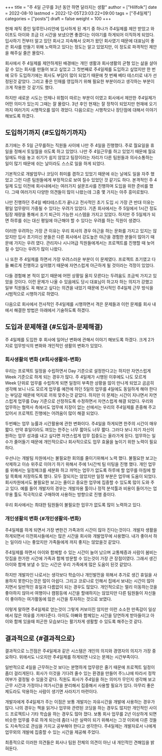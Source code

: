 +++
title = "주 4일 근무를 3년 동안 하면 달라지는 생활"
author = ["Hillfolk"]
date = 2022-08-10
lastmod = 2022-12-05T23:03:22+09:00
tags = ["주4일제"]
categories = ["posts"]
draft = false
weight = 100
+++

현재 재직 중인 일루민나리안에 입사하게 된 계기 중 하나가 주4일제를 제안 받았고 와이프도 아이와 조금 더 시간을 보냈으면 좋겠다는 이야기를 하게되어 이직하게 되었다. 입사하기 전부터 알고 있던 회사고 지속해서 오퍼가 왔던 회사였기 때문에 대표님이 좋은 회사를 만들기 위해 노력하고 있다는 정도는 알고 있었지만, 이 정도로 파격적인 제안을 해주실 줄은 몰랐다.

회사에서 주 4일제를 제안하게된 배경에는 개인 생활과 회사생활의 균형 있는 삶을 살아갈 수 있는 회사를 만들어 보고 싶었고 그 첫번째로 주4일제를 도입하고 싶었지만 한 번에 모두 도입하기에는 회사도 부담이 많이 되었기 때문에 첫 번째 베타 테스터로 내가 선정된것 같았다. 그리고 좋은 인재를 영입하기 위해 필요한 부분이라고 생각하는 부분이 크게 작용한 것 같기도 했다.

하지만 새로운 시도는 언제나 위험이 따르는 부분이 이였고 회사에서 제안한 주4일제가 어떤 의미가 있는지 그때는 잘 몰랐다. 3년 후인 현재는 잘 정착이 되었지만 현재에 오기까지 여러가지 시행착오를 많이 겪었다. 다음으로는 시행착오나 장단점에 대해서 이야기 해보도록 하겠다.


## 도입하기까지 {#도입하기까지}

초기에는 주 5일 근무를하는 직원들 사이에 나만 주 4일을 진행했다. 주로 월요일을 휴일을 정해서 토일월을 쉬도록 하고 있었다. 나만 주 4일근무를 하고 있었기 때문에 월요일에도 마음 놓고 쉬기가 쉽지 않았고 팀장이라는 자리가 다른 팀원들과 의사소통하는 일이 많기 때문에 쉬는 날이라도 스스로 일을 하게 되었다.

기본적으로 개발업무나 코딩이 취미를 겸하고 있었기 때문에 쉬는 날에도 일을 자주 했었고 그런 다른 팀원들에게 부정적으로 보여 질수 있었던 것 같기도 하다. 본격적인 주 4일제 도입 이전에 회사내에서는 여러가지 설문조사를 진행하며 도입을 위한 준비를 했다. 그때 여러가지 다양한 의견들이 많이 나왔는데 그중 몇 가지는 아주 흥미로웠다.

나만 진행하던 주4일 베타테스트가 끝나고 전사적인 초기 도입 시 가장 큰 반대 이유는 평일 업무량이 가중될 수 있다는 우려가 있었다. 기존 회사에서는 주 5일에서 1시간 정도 팀장 재량을 통해서 조기 퇴근이 가능한 시스템을 가지고 있었다. 하지만 주 5일제가 되면 하루를 쉬는 대신 평일에 야근해야 할 수 있다는 우려를 하는 직원이 생겼다.

이러한 우려하는 가장 큰 이유는 우리 회사의 경우 야근을 하는 문화를 가지고 있지는 않았지만 입사 초기이신 분들은 다른 회사에서 강도높은 야근을 경험한 분들이 많아기 때문에 가지는 우려 였다. 관리자나 시니어급 직원들에게서는 프로젝트를 진행할 때 늦어질 수 있다는 우려가 많이 나왔다.

나 또한 주 4일제를 하면서 가장 우려스러운 부분이 이 문제였다. 프로젝트 초기였고 다들 빠르게 진행하고 싶어했기 때문에 자연스럽게 야근하게 될 것이라는 걱정이 있었다.

다들 경험해 본 적이 없기 때문에 어떤 상황일 올지 모른다는 두려움도 조금씩 가지고 있었을 것이다. 이런 문제가 나올 수 있음에도 당시 대표님이 하고자 하는 의지가 강했고 일부 직원들도 꼭 해보고 싶다는 의견을 내었기 때문에 전사적인 주4일제 근무 방식을 시범적으로 시행하기로 하였다.

다음으로 회사에서 전사적인 주4일제를 시행하면서 격은 문제들과 이런 문제를 회사 내에서 해결한 방법은 아래에서 기술하도록 하겠다.


## 도입과 문제해결 {#도입과-문제해결}

주 4일제를 도입한 후 회사에 일어난 변화에 관해서 이야기 해보도록 하겠다. 크게 2가지로 업무방식의 변화와 개인적인 생활의 변화가 있었다.


### 회사생활의 변화 {#회사생활의-변화}

우리는 프로젝트 일정을 수립하면서 Day 기준으로 설정한다고는 하지만 자연스럽게 Week 기준으로 하게 되는 경우가 많다. 주 4일제가 시행된 이후에도 나도 모르게 Week 단위로 업무를 수립하게 되면 일정이 부족한 상황을 많이 만나게 되었고 곰곰히 생각해 보니 나도 모르게 업무를 예전에 하던 5일의 업무를 4일에도 동일하게 해야 한다는 부담감 때문에 억지로 끼워 맞추는것 같았다.
하지만 이 문제는 시간이 지나면서 자연스럽게 업무를 Day 기준으로 산정하도록 수정하면서 자연스럽게 해결 되었다. 우리와 업무하는 협력사 측에서도 업무에 지장이 없는 선에서는 우리의 주4일제를 존중해 주고 있어서 프로젝트 진행에는 어려움이 많이 해결 되었다.

두번째는 업무 능률과 시간활용에 관한 변화이다. 주4일을 하게되면 한주의 시간이 매우 짧다. 만약 휴일이라도 껴있는 한주는 너무 짧아도 너무 짧다. 그러다 보니 자기 자신이 원하는 업무 성과를 내고 싶다면 자연스럽게 업무 집중도는 올라가게 된다. 업무하는 일수가 줄어들기 때문에 개인적으로나 회사적으로도 업무 효율을 높이기 위한 노력이 필요하다.

우선나는 개발팀 차원에서는 불필요한 회의를 줄이기위해서 노력 했다. 불필요한 보고는 삭제하고 이슈 위주로 이야기 하기 위해서 주에 1시간씩 팀 미팅을 진행 했다. 개인 업무를 위해서는 일정체크를 세분화 하고 까먹는 업무가 없도록 하루에 할 업무를 아침에 할일 목록에 저장하도록 했다. 모두 잘되지는 않았지만 일정 부분은 업무에 도움이 되었다. 회사차원에서도 불필요한 보고는 줄이고 중요한 업무에 집중할 수 있도록 많이 도와 주고 있다. 예를 들어 개발자의 경우는 개발자용 툴이나 정적 분석툴과 비용이 들어가는 업무용 툴도 적극적으로 구매하여 사용하는 방향으로 진행 중이다.

우리 회사에서는 최대한 팀원들이 불필요한 업무가 없도록 많이 노력하고 있다.


### 개인생활의 변화 {#개인생활의-변화}

주4일제를 하게 되면서 가장 변한건 가족과의 시간이 많아 진다는것이다. 개발자 생활을 하게되면서 이전회사들에서는 많은 시간을 회사와 개발업무에 사용했다. 내가 좋아서 하는 일이라 나는 좋았지만 가족들에게 까지 좋지는 않았을것 같았다.

주4일제를 하면서 아이와 함께할 수 있는 시간이 늘어 났으며 교통체증과 사람이 붐비는 맛집을 한가한 시간에 가족과 함께 방문할 수 있는것이 가장 큰 장점이였다. 그래서 생긴 아이와 함께 보낼 수 있는 시간은 우리 가족에게 많은 도움이 된것 같았다.

하지만 개발자인 나로서는 생각보다 학습이나 개인발전을 위해서 추가로 생긴 휴일을 사용하지 못한다는것은 많이 아쉽다. 그리고 코로나로 인해서 집에서 보내는 시간이 많아 지면서 일반적인 휴일과 다름없이 되는 경우도 많았다. 개인적으로는 멀리 이동하는것을 좋아하지 않아서 여행이나 캠핑등에 시간을 할애하지는 않았지만 다른 팀원들이 자신들이 좋아하는 여가활동에 많은 시간을 투자하는 것으로 보였다.

이렇게 말하면 주4일제로 얻는것이 그렇게 커보이진 않지만 이런 소소한 만족감이 일상에서 많은 여유를 가져다준다. 아이도 아빠와 함께있는 시간을 당연하게 받아들이고 아이와 함께 있을때 피곤한 모습보다는 활기차게 생활할 수 있도록 해주는것 같다.


## 결과적으로 {#결과적으로}

결과적으로 느낀점은 주4일제과 같은 시스템은 개인의 의지와 경영자의 의지가 가장 중요하다. 위에서도 나오지만 주4일제를 하게되면 나오는 문제는 시간부족이다.

일반적으로 4일을 근무하는것 보다는 분명하게 업무량은 줄기 때문에 프로젝트 일정이 좀더 걸리게된다. 회사가 이것을 기다려 줄수 있는 환경을 만들어 주느냐에 따라서 정착여부가 결정될 수 있을것 같다.
직원도 회사가 주4일을 하는 의미가 무인지 생각해 보고 근무 시간과 가정이나 여가시간을 분리해서 집중해서 사용할 필요가 있다. 아무리 좋은 제도라도 악용하는 사람이 생기면 사라지기 마련이다.

개발자에게 주4일제가 주는 이점은 보통 개발자는 자유시간을 개발에 사용하는 경우가 많다. 나의 경우는 책을 읽거나 업무와 관련된 코딩을 하는 경우도 많지만 개인적인 사이드 프로젝트나 기타 학습을 하는 경우도 많아 졌다. 보통 회사 업무를 2년 이상하게 되면 비슷한 업무를 주로 하게 되는데 좀더 나은 실력이 되기 위해서는 그것 이외에 다른 것들도 지속적으로 관심을 가지고 공부해야 한다고 생각한다. 주4일제는 개발자로서 나에게 업무외의 개발에 집중할 수 있는 시간을 제공해 주었다.

최종적으로 이러한 의견들은 회사나 팀원 전체의 의견이 아닌 내 개인적인 견해임을 밝혀둔다.
